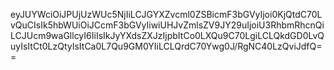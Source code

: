 eyJUYWciOiJPUjUzWUc5NjIiLCJGYXZvcml0ZSBicmF3bGVyIjoi0KjQtdC70LvQuCIsIk5hbWUiOiJCcmF3bGVyIiwiUHJvZmlsZV9JY29uIjoiU3RhbmRhcnQiLCJUcm9waGllcyI6IiIsIkJyYXdsZXJzIjpbItCo0LXQu9C70LgiLCLQkdGD0LvQuyIsItCt0LzQtyIsItCa0L7Qu9GM0YIiLCLQrdC70Ywg0J/RgNC40LzQviJdfQ==